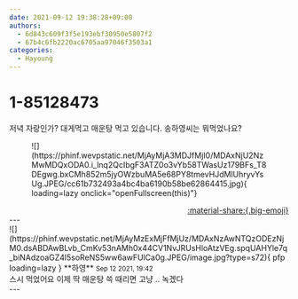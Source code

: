 ```yaml
---
date: 2021-09-12 19:38:28+09:00
authors:
  - 6d843c609f3f5e193ebf30950e5807f2
  - 67b4c6fb2220ac6705aa97046f3503a1
categories:
  - Hayoung
---
```


# 1-85128473

<div class="post-container" markdown="1">
<div class="content-container md-sidebar__scrollwrap" markdown="1">

저녁 자랑인가? 대게먹고 매운탕 먹고 있습니다. 송하영씨는 뭐먹었나요?
<figure markdown="1">
![](https://phinf.wevpstatic.net/MjAyMjA3MDJfMjI0/MDAxNjU2NzMwMDQxODA0.i_lnq2QcIbgF3ATZ0o3vYb58TWasUz179BFs_T8DEgwg.bxCMh852m5jyOWzbuMA5e68PY8tmevHJdMlUhryvYsUg.JPEG/cc61b732493a4bc4ba6190b58be62864415.jpg){ loading=lazy onclick="openFullscreen(this)"}
</figure>


</div>
</div>

<div style="text-align: right;" markdown="1">
<a href="https://weverse.io/fromis9/fanpost/1-85128473" style="text-align: right;">:material-share:{.big-emoji}</a>
</div>
---

<div class="comments-container md-sidebar__scrollwrap" markdown="1">
<div class="comment" markdown="1">
<div class='id-container' markdown="1">
![](https://phinf.wevpstatic.net/MjAyMzExMjFfMjUz/MDAxNzAwNTQzODEzNjM0.dsABDAwBLvb_CmKv53nAMh0x44CV1NvJRUsHloAtzVEg.spqUAHYle7q_biNAdzoaGZ4l5soReNS5ww6awFUlCa0g.JPEG/image.jpg?type=s72){ pfp loading=lazy }
**<span class="artist">하영</span>** <small>Sep 12 2021, 19:42</small><br>
</div>
<div class='comment-body' markdown="1">
스시 먹었어요 이제 딱 매운탕 쓱 때리면 고냥 .. 녹겠다
</div>
</div>
</div>
---
